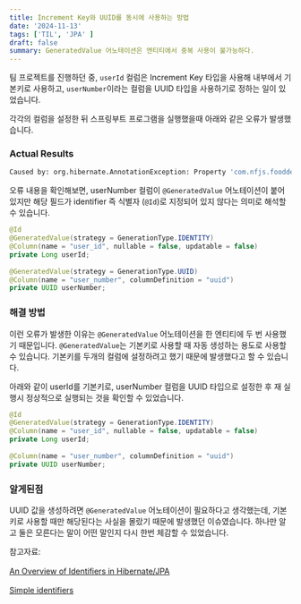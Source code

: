 ```yaml
---
title: Increment Key와 UUID를 동시에 사용하는 방법
date: '2024-11-13'
tags: ['TIL', 'JPA' ]
draft: false
summary: GeneratedValue 어노테이션은 엔티티에서 중복 사용이 불가능하다.
---
```


팀 프로젝트를 진행하던 중, `userId` 컬럼은 Increment Key 타입을 사용해 내부에서 기본키로 사용하고, `userNumber`이라는 컬럼을 UUID 타입을 사용하기로 정하는 일이 있었습니다.

각각의 컬럼을 설정한 뒤 스프링부트 프로그램을 실행했을때 아래와 같은 오류가 발생했습니다.

### Actual Results

```bash
Caused by: org.hibernate.AnnotationException: Property 'com.nfjs.fooddelivery.user.entity.User.userNumber' is annotated @GeneratedValue but is not part of an identifier
```

오류 내용을 확인해보면, userNumber 컬럼이 `@GeneratedValue` 어노테이션이 붙어있지만 해당 필드가 identifier 즉 식별자 (`@Id`)로 지정되어 있지 않다는 의미로 해석할 수 있습니다.


```java
@Id  
@GeneratedValue(strategy = GenerationType.IDENTITY)  
@Column(name = "user_id", nullable = false, updatable = false)  
private Long userId;  
  
@GeneratedValue(strategy = GenerationType.UUID)  
@Column(name = "user_number", columnDefinition = "uuid")  
private UUID userNumber;
```

### 해결 방법

이런 오류가 발생한 이유는 `@GeneratedValue` 어노테이션을 한 엔티티에 두 번 사용했기 때문입니다. `@GeneratedValue`는 기본키로 사용할 때 자동 생성하는 용도로 사용할 수 있습니다. 기본키를 두개의 컬럼에 설정하려고 했기 때문에 발생했다고 할 수 있습니다.

아래와 같이 userId를 기본키로, userNumber 컬럼을 UUID 타입으로 설정한 후 재 실행시 정상적으로 실행되는 것을 확인할 수 있었습니다.

```java
@Id  
@GeneratedValue(strategy = GenerationType.IDENTITY)  
@Column(name = "user_id", nullable = false, updatable = false)  
private Long userId;  
  
@Column(name = "user_number", columnDefinition = "uuid")  
private UUID userNumber;
```

### 알게된점

UUID 값을 생성하려면 `@GeneratedValue` 어노테이션이 필요하다고 생각했는데, 기본키로 사용할 때만 해당된다는 사실을 몰랐기 때문에 발생했던 이슈였습니다. 하나만 알고 둘은 모른다는 말이 어떤 말인지 다시 한번 체감할 수 있었습니다.

참고자료:<br></br>[An Overview of Identifiers in Hibernate/JPA](https://www.baeldung.com/hibernate-identifiers)<br></br>[Simple identifiers](https://docs.jboss.org/hibernate/orm/6.4/userguide/html_single/Hibernate_User_Guide.html#identifiers
)